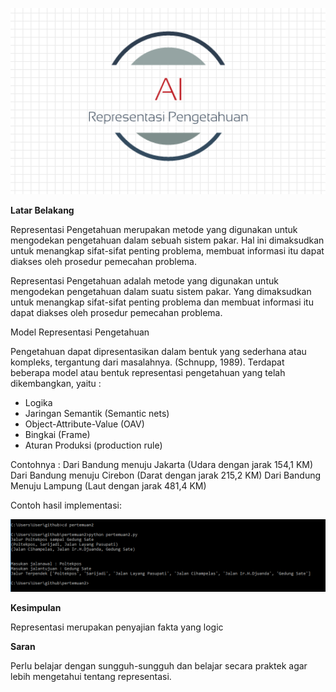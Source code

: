 <p align ="center">
<img src="../../img/pertemuan 2.png" width="600px">
</p>

**Latar Belakang**

Representasi Pengetahuan merupakan metode yang digunakan untuk mengodekan pengetahuan dalam sebuah sistem pakar. Hal ini dimaksudkan untuk menangkap sifat-sifat penting problema, membuat informasi itu dapat diakses oleh prosedur pemecahan problema.

Representasi Pengetahuan adalah metode yang digunakan untuk mengodekan pengetahuan dalam suatu sistem pakar. Yang dimaksudkan untuk menangkap sifat-sifat penting problema dan membuat informasi itu dapat diakses oleh prosedur pemecahan problema.

Model Representasi Pengetahuan

Pengetahuan dapat dipresentasikan dalam bentuk yang sederhana atau kompleks, tergantung dari masalahnya. (Schnupp, 1989). Terdapat beberapa model atau bentuk representasi pengetahuan yang telah dikembangkan, yaitu :

- Logika
- Jaringan Semantik (Semantic nets)
- Object-Attribute-Value (OAV)
- Bingkai (Frame)
- Aturan Produksi (production rule)

Contohnya :
Dari Bandung menuju Jakarta (Udara dengan jarak 154,1 KM)
Dari Bandung menuju Cirebon (Darat dengan jarak 215,2 KM)
Dari Bandung Menuju Lampung (Laut dengan jarak 481,4 KM)

Contoh hasil implementasi:
<p align ="center">
<img src="../../img/pertemuan2.PNG" width="600px">
</p>

**Kesimpulan**

Representasi merupakan penyajian fakta yang logic

**Saran**

Perlu belajar dengan sungguh-sungguh dan belajar secara praktek agar lebih mengetahui tentang representasi.
